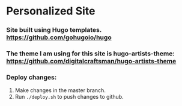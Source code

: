 # Personalized Site

### Site built using Hugo templates. https://github.com/gohugoio/hugo

### The theme I am using for this site is hugo-artists-theme: https://github.com/digitalcraftsman/hugo-artists-theme

### Deploy changes:
1. Make changes in the master branch.
2. Run `./deploy.sh` to push changes to github.
